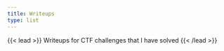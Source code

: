 ```yaml
---
title: Writeups
type: list
---
```


{{< lead  >}}
Writeups for CTF challenges that I have solved
{{< /lead >}}
